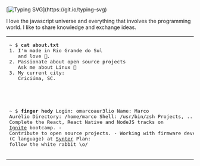 <br>

[![Typing SVG](https://readme-typing-svg.herokuapp.com?font=Bungee&color=%2310BBA4&size=30&vCenter=true&width=390&height=50&lines=Hey%2C+I'm+Marco.)](https://git.io/typing-svg)

I love the javascript universe and everything that involves the programming world. I like to share knowledge and exchange ideas.

<table width="100%"> 
<tr>
<td width="50%">
<pre>
~ $ <strong>cat about.txt</strong>
1. I'm made in Rio Grande do Sul
   and love 🧉.
2. Passionate about open source projects
   Ask me about Linux 🐧
3. My current city:
   Criciúma, SC.

<br>

~ $ <strong>finger hedy</strong>
Login: omarcoaur3lio                    Name: Marco Aurélio
Directory: /home/marco                  Shell: /usr/bin/zsh
Projects, ...tasks:
  \- Complete the React, React Native and NodeJS tracks on <a href="https://www.rocketseat.com.br/ignite">Ignite</a> bootcamp.
  \- Contribute to open source projects.
  \- Working with firmware development (C language) at <a href="https://www.synter.com.br/">Synter</a> 
Plan:
  follow the white rabbit \o/
</pre>

  </td>
  <td width="50%">

<br><p align="center">
<img style="background-size: contain;" width="100%" src="https://i.imgur.com/wXZHxBU.gif/" />

  <img align="right" src="https://spotify-github-profile.vercel.app/api/view?uid=marco_neo&cover_image=true&theme=novatorem&bar_color_cover=false&bar_color=00bfa5" />

</p>
</td>
</table>
